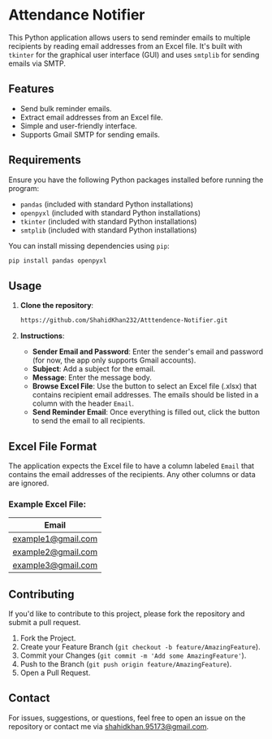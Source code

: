 
# Attendance Notifier

This Python application allows users to send reminder emails to multiple recipients by reading email addresses from an Excel file. It's built with `tkinter` for the graphical user interface (GUI) and uses `smtplib` for sending emails via SMTP.

## Features
- Send bulk reminder emails.
- Extract email addresses from an Excel file.
- Simple and user-friendly interface.
- Supports Gmail SMTP for sending emails.
  
## Requirements

Ensure you have the following Python packages installed before running the program:

- `pandas`   (included with standard Python installations)
- `openpyxl` (included with standard Python installations)
- `tkinter` (included with standard Python installations)
- `smtplib` (included with standard Python installations)

You can install missing dependencies using `pip`:

```bash
pip install pandas openpyxl
```

## Usage

1. **Clone the repository**:

    ```bash
    https://github.com/ShahidKhan232/Atttendence-Notifier.git
    ```

3. **Instructions**:
    - **Sender Email and Password**: Enter the sender's email and password (for now, the app only supports Gmail accounts).
    - **Subject**: Add a subject for the email.
    - **Message**: Enter the message body.
    - **Browse Excel File**: Use the button to select an Excel file (.xlsx) that contains recipient email addresses. The emails should be listed in a column with the header `Email`.
    - **Send Reminder Email**: Once everything is filled out, click the button to send the email to all recipients.

## Excel File Format

The application expects the Excel file to have a column labeled `Email` that contains the email addresses of the recipients. Any other columns or data are ignored.

### Example Excel File:

| Email             |
|-------------------|
| example1@gmail.com|
| example2@gmail.com|
| example3@gmail.com|

## Contributing

If you'd like to contribute to this project, please fork the repository and submit a pull request.

1. Fork the Project.
2. Create your Feature Branch (`git checkout -b feature/AmazingFeature`).
3. Commit your Changes (`git commit -m 'Add some AmazingFeature'`).
4. Push to the Branch (`git push origin feature/AmazingFeature`).
5. Open a Pull Request.

## Contact

For issues, suggestions, or questions, feel free to open an issue on the repository or contact me via shahidkhan.95173@gmail.com.
